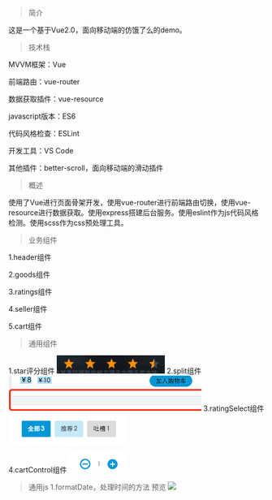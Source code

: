 
>简介

这是一个基于Vue2.0，面向移动端的仿饿了么的demo。
>技术栈

MVVM框架：Vue

前端路由：vue-router

数据获取插件：vue-resource

javascript版本：ES6

代码风格检查：ESLint

开发工具：VS Code

其他插件：better-scroll，面向移动端的滑动插件

>概述

使用了Vue进行页面骨架开发，使用vue-router进行前端路由切换，使用vue-resource进行数据获取。使用express搭建后台服务。使用eslint作为js代码风格检测。使用scss作为css预处理工具。
>业务组件

1.header组件

2.goods组件

3.ratings组件

4.seller组件

5.cart组件
>通用组件

1.star评分组件
![](./resource/截图/star.png)
2.split组件
![](./resource/截图/split.png)
3.ratingSelect组件
![](./resource/截图/ratingSelect.png)

4.cartControl组件
![](./resource/截图/cartControl.png)

>通用js
1.formatDate，处理时间的方法
>预览
![](./resource/截图/all.png)